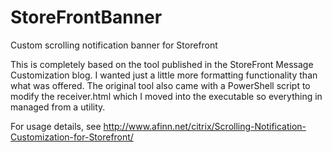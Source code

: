 # StoreFrontBanner
Custom scrolling notification banner for Storefront

This is completely based on the tool published in the StoreFront Message Customization blog. I wanted just a little more formatting functionality than what was offered. The original tool also came with a PowerShell script to modify the receiver.html which I moved into the executable so everything in managed from a utility.

For usage details, see http://www.afinn.net/citrix/Scrolling-Notification-Customization-for-Storefront/ 
